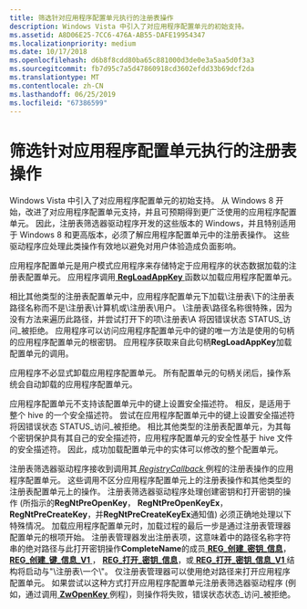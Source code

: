 ```yaml
---
title: 筛选针对应用程序配置单元执行的注册表操作
description: Windows Vista 中引入了对应用程序配置单元的初始支持。
ms.assetid: A8D06E25-7CC6-476A-AB55-DAFE19954347
ms.localizationpriority: medium
ms.date: 10/17/2018
ms.openlocfilehash: d6b8f8cdd80ba65c881000d3de0e3a5aa5d0f3a3
ms.sourcegitcommit: fb7d95c7a5d47860918cd3602efdd33b69dcf2da
ms.translationtype: MT
ms.contentlocale: zh-CN
ms.lasthandoff: 06/25/2019
ms.locfileid: "67386599"
---
```

# <a name="filtering-registry-operations-on-application-hives"></a>筛选针对应用程序配置单元执行的注册表操作


Windows Vista 中引入了对应用程序配置单元的初始支持。 从 Windows 8 开始，改进了对应用程序配置单元支持，并且可预期得到更广泛使用的应用程序配置单元。 因此，注册表筛选器驱动程序开发的这些版本的 Windows，并且特别适用于 Windows 8 和更高版本，必须了解应用程序配置单元中的注册表操作。 这些驱动程序应处理此类操作有效地以避免对用户体验造成负面影响。

应用程序配置单元是用户模式应用程序来存储特定于应用程序的状态数据加载的注册表配置单元。 应用程序调用[ **RegLoadAppKey** ](https://docs.microsoft.com/windows/desktop/api/winreg/nf-winreg-regloadappkeya)函数以加载应用程序配置单元。

相比其他类型的注册表配置单元中，应用程序配置单元下加载\\注册表\\下的注册表路径名称而不是\\注册表\\计算机或\\注册表\\用户。 \\注册表\\路径名称很特殊，因为没有方法来遍历此路径，并尝试打开下的项\\注册表\\A 将因错误状态 STATUS\_访问\_被拒绝。 应用程序可以访问应用程序配置单元中的键的唯一方法是使用的句柄的应用程序配置单元的根密钥。 应用程序获取来自此句柄**RegLoadAppKey**加载配置单元的调用。

应用程序不必显式卸载应用程序配置单元。 所有配置单元的句柄关闭后，操作系统会自动卸载的应用程序配置单元。

应用程序配置单元不支持该配置单元中的键上设置安全描述符。 相反，是适用于整个 hive 的一个安全描述符。 尝试在应用程序配置单元中的键上设置安全描述符将因错误状态 STATUS\_访问\_被拒绝。 相比其他类型的注册表配置单元，为其每个密钥保护具有其自己的安全描述符，应用程序配置单元的安全性基于 hive 文件的安全描述符。 因此，成功加载配置单元中的实体可以修改的整个配置单元。

注册表筛选器驱动程序接收到调用其[ *RegistryCallback* ](https://docs.microsoft.com/windows-hardware/drivers/ddi/content/wdm/nc-wdm-ex_callback_function)例程的注册表操作的应用程序配置单元。 这些调用不区分应用程序配置单元上的注册表操作和其他类型的注册表配置单元上的操作。 注册表筛选器驱动程序处理创建密钥和打开密钥的操作 (所指示的**RegNtPreOpenKey**， **RegNtPreOpenKeyEx**， **RegNtPreCreateKey**，并**RegNtPreCreateKeyEx**通知值) 必须正确地处理以下特殊情况。 加载应用程序配置单元时，加载过程的最后一步是通过注册表管理器配置单元的根项开始。 注册表管理器发出注册表项，这意味着中的路径名称字符串的绝对路径与此打开密钥操作**CompleteName**的成员[ **REG\_创建\_密钥\_信息**](https://docs.microsoft.com/windows-hardware/drivers/ddi/content/wdm/ns-wdm-_reg_create_key_information)， [ **REG\_创建\_键\_信息\_V1** ](https://docs.microsoft.com/windows-hardware/drivers/ddi/content/wdm/ns-wdm-_reg_create_key_information_v1)， [ **REG\_打开\_密钥\_信息**](https://msdn.microsoft.com/library/windows/hardware/ff560957)，或[ **REG\_打开\_密钥\_信息\_V1** ](https://msdn.microsoft.com/library/windows/hardware/ff560959)结构将启动与"\\注册表\\一个\\"。 仅注册表管理器可以使用绝对路径来打开应用程序配置单元。 如果尝试以这种方式打开应用程序配置单元注册表筛选器驱动程序 (例如，通过调用[ **ZwOpenKey** ](https://docs.microsoft.com/windows-hardware/drivers/ddi/content/wdm/nf-wdm-zwopenkey)例程)，则操作将失败，错误状态状态\_访问\_被拒绝。

 

 




